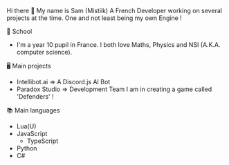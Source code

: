 Hi there 👋 My name is Sam (Mistiik) A French Developer working on several projects at the time. One and not least being my own Engine !

📖 School

  - I'm a year 10 pupil in France. I both love Maths, Physics and NSI (A.K.A. computer science).

🖥️ Main projects

 - Intellibot.ai => A Discord.js AI Bot
 - Paradox Studio => Development Team I am in creating a game called 'Defenders' !

📚 Main languages
 - Lua(U)   
 - JavaScript 
   - TypeScript
 - Python 
 - C# 
